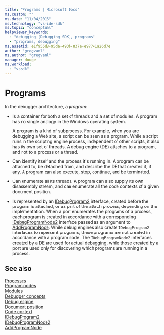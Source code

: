 ```yaml
---
title: "Programs | Microsoft Docs"
ms.custom: ""
ms.date: "11/04/2016"
ms.technology: "vs-ide-sdk"
ms.topic: "conceptual"
helpviewer_keywords: 
  - "debugging [Debugging SDK], programs"
  - "programs, debugging"
ms.assetid: e1f955d8-95da-493b-837e-e97741a26d7e
author: "gregvanl"
ms.author: "gregvanl"
manager: douge
ms.workload: 
  - "vssdk"
---
```

# Programs
In the debugger architecture, a *program*:  
  
-   Is a container for both a set of threads and a set of modules. A program has no single analogy in the Windows operating system.  
  
     A program is a kind of subprocess. For example, when you are debugging a Web site, a script can be seen as a program. While a script runs in the scripting engine process, independent of other scripts, it also has its own set of threads. A debug engine (DE) attaches to a program, and not to a process or a thread.  
  
-   Can identify itself and the process it's running in. A program can be attached to, be detached from, and describe the DE that created it, if any. A program can also execute, stop, continue, and be terminated.  
  
-   Can enumerate all its threads. A program can also supply its own disassembly stream, and can enumerate all the code contexts of a given document position.  
  
-   Is represented by an [IDebugProgram2](../../extensibility/debugger/reference/idebugprogram2.md) interface, created before the program is attached, or as part of the attach process, depending on the implementation. When a port enumerates the programs of a process, each program is created in accordance with a corresponding [IDebugProgramNode2](../../extensibility/debugger/reference/idebugprogramnode2.md) interface passed as an argument to [AddProgramNode](../../extensibility/debugger/reference/idebugportnotify2-addprogramnode.md). While debug engines also create `IDebugProgram2` interfaces to represent programs, these programs are not created in accordance with a program node. The `IDebugProgramNode2` interfaces created by a DE are used for actual debugging, while those created by a port are used only for discovering which programs are running in a process.  
  
## See also  
 [Processes](../../extensibility/debugger/processes.md)   
 [Program nodes](../../extensibility/debugger/program-nodes.md)   
 [Modules](../../extensibility/debugger/modules.md)   
 [Debugger concepts](../../extensibility/debugger/debugger-concepts.md)   
 [Debug engine](../../extensibility/debugger/debug-engine.md)   
 [Document position](../../extensibility/debugger/document-position.md)   
 [Code context](../../extensibility/debugger/code-context.md)   
 [IDebugProgram2](../../extensibility/debugger/reference/idebugprogram2.md)   
 [IDebugProgramNode2](../../extensibility/debugger/reference/idebugprogramnode2.md)   
 [AddProgramNode](../../extensibility/debugger/reference/idebugportnotify2-addprogramnode.md)